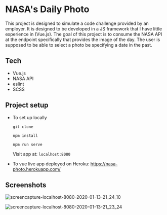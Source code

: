 # NASA's Daily Photo

This project is designed to simulate a code challenge provided by an employer. It is designed to be developed in a JS framework that I have little experience in (Vue.js). The goal of this project is to consume the NASA API at the endpoint specifically that provides the image of the day. The user is supposed to be able to select a photo be specifying a date in the past. 

## Tech

- Vue.js
- NASA API
- eslint 
- SCSS

## Project setup

- To set up locally

  `git clone `
  
  `npm install`
  
  `npm run serve`
  
  Visit app at: `localhost:8080`
  
- To vue live app deployed on Heroku: https://nasa-photo.herokuapp.com/

## Screenshots

![screencapture-localhost-8080-2020-01-13-21_24_10](https://user-images.githubusercontent.com/49107377/72314174-191d0200-364b-11ea-8f1c-3540cd9b0815.png)

![screencapture-localhost-8080-2020-01-13-21_23_24](https://user-images.githubusercontent.com/49107377/72314179-1b7f5c00-364b-11ea-9a44-6b7d32d4de30.png)
